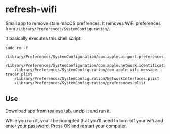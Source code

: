# refresh-wifi

Small app to remove stale macOS prefrences. It removes WiFi preferences from `/Library/Preferences/SystemConfiguration/`.

It basically executes this shell script:

```
sudo rm -f
    /Library/Preferences/SystemConfiguration/com.apple.airport.preferences.plist
    /Library/Preferences/SystemConfiguration/com.apple.network.identification.plist
    /Library/Preferences/SystemConfiguration/com.apple.wifi.message-tracer.plist
    /Library/Preferences/SystemConfiguration/NetworkInterfaces.plist
    /Library/Preferences/SystemConfiguration/preferences.plist
```

## Use

Download app from [realese tab](https://github.com/trimailov/refresh-wifi/releases/latest), unzip it and run it.

While you run it, you'll be prompted that you'll need to turn off your wifi and enter your password. Press OK and restart your computer.
